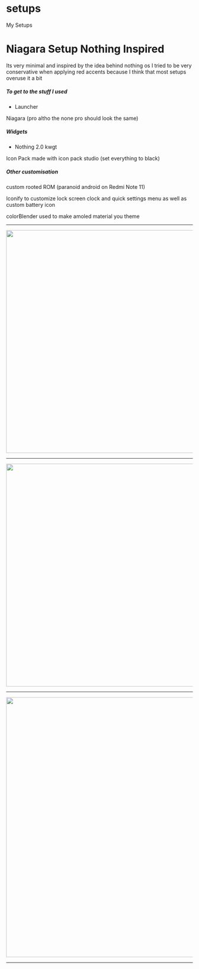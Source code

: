 # setups
My Setups
# Niagara Setup Nothing Inspired
Its very minimal and inspired by the idea behind nothing os I tried to be very conservative when applying red accents because I think that most setups overuse it a bit 

##### To get to the stuff I used 
- Launcher

Niagara (pro altho the none pro should look the same)

##### Widgets

- Nothing 2.0 kwgt

Icon Pack made with icon pack studio (set everything to black)

##### Other customisation
custom rooted ROM (paranoid android on Redmi Note 11)

Iconify to customize lock screen clock and quick settings menu as well as custom battery icon

colorBlender used to make amoled material you theme

***

<div align="center">
    <img src="https://github.com/user-attachments/assets/7d1727f9-57a8-4633-a92a-809a2b4a3a1e" 
        width="600" 
        height="600">
</div>

***


<div align="center">
    <img src="https://github.com/user-attachments/assets/545f9fd8-89e2-4c26-bc6e-a0eed2f86c97" 
        width="780" 
        height="600">
</div>

***

<div align="center">
    <img src="https://github.com/user-attachments/assets/e7869667-a6f2-4427-9931-1f1a5ccb884b" 
        width="600" 
        height="700">
</div>

***
